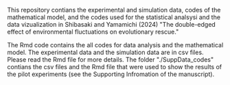 This repository contians the experimental and simulation data, codes of the mathematical model, and the codes used for the statistical analsysi and the data vizualization
in Shibasaki and Yamamichi (2024) "The double-edged effect of environmental fluctuations on evolutionary rescue." 

The Rmd code contains the all codes for data analysis and the mathematical model. The experimental data and the simulation data are in csv files. 
Please read the Rmd file for more details.
The folder "./SuppData_codes" contians the csv files and the Rmd file that were used to show the results of the pilot experiments 
(see the Supporting Infromation of the manuscript).
